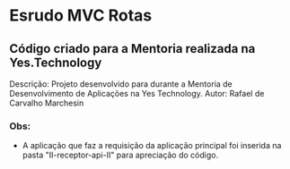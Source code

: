 # Esrudo MVC Rotas
## Código criado para a Mentoria realizada na Yes.Technology

Descrição: Projeto desenvolvido para durante a Mentoria de Desenvolvimento de Aplicações na Yes Technology.
Autor: Rafael de Carvalho Marchesin

### Obs:
- A aplicação que faz a requisição da aplicação principal foi inserida na pasta "II-receptor-api-II" para apreciação do código.
